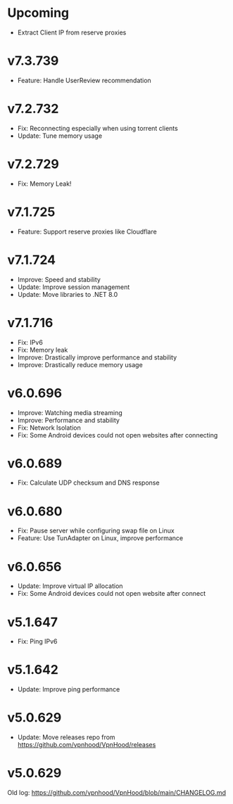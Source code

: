 # Upcoming
* Extract Client IP from reserve proxies

# v7.3.739
* Feature: Handle UserReview recommendation

# v7.2.732
* Fix: Reconnecting especially when using torrent clients
* Update: Tune memory usage

# v7.2.729
* Fix: Memory Leak!

# v7.1.725
* Feature: Support reserve proxies like Cloudflare

# v7.1.724
* Improve: Speed and stability
* Update: Improve session management
* Update: Move libraries to .NET 8.0

# v7.1.716
* Fix: IPv6
* Fix: Memory leak
* Improve: Drastically improve performance and stability
* Improve: Drastically reduce memory usage

# v6.0.696
* Improve: Watching media streaming
* Improve: Performance and stability
* Fix: Network Isolation
* Fix: Some Android devices could not open websites after connecting

# v6.0.689
* Fix: Calculate UDP checksum and DNS response

# v6.0.680
* Fix: Pause server while configuring swap file on Linux
* Feature: Use TunAdapter on Linux, improve performance

# v6.0.656
* Update: Improve virtual IP allocation
* Fix: Some Android devices could not open website after connect

# v5.1.647
* Fix: Ping IPv6 

# v5.1.642
* Update: Improve ping performance

# v5.0.629
* Update: Move releases repo from https://github.com/vpnhood/VpnHood/releases

# v5.0.629
Old log: https://github.com/vpnhood/VpnHood/blob/main/CHANGELOG.md
